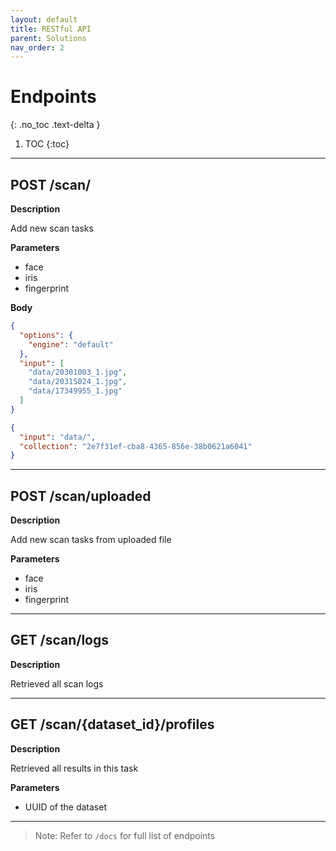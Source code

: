 ```yaml
---
layout: default
title: RESTful API
parent: Solutions
nav_order: 2
---
```


# Endpoints
{: .no_toc .text-delta }

1. TOC
{:toc}

---

## POST /scan/

__Description__

Add new scan tasks

__Parameters__

+ face
+ iris
+ fingerprint

__Body__

```json
{
  "options": {
    "engine": "default"
  },
  "input": [
    "data/20301003_1.jpg",
    "data/20315024_1.jpg",
    "data/17349955_1.jpg"
  ]
}
```

```json
{
  "input": "data/",
  "collection": "2e7f31ef-cba8-4365-856e-38b0621a6041"
}
```

---

## POST /scan/uploaded

__Description__

Add new scan tasks from uploaded file

__Parameters__

+ face
+ iris
+ fingerprint

---

## GET /scan/logs

__Description__

Retrieved all scan logs 

---

## GET /scan/{dataset_id}/profiles

__Description__

Retrieved all results in this task 

__Parameters__

+ UUID of the dataset

---

> Note: Refer to `/docs` for full list of endpoints